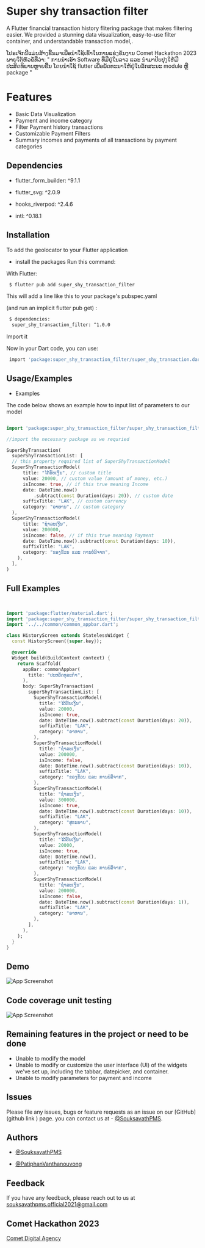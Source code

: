 
# Super shy transaction filter
A Flutter financial transaction history flitering package that makes flitering easier. 
We provided a stunning data visualization, easy-to-use filter container, and understandable transaction model,. 

ໂປຣເຈັກນີ້ແມ່ນສ້າງຂື້ນມາເພື່ອນຳໃຊ້ເຂົ້າໃນການແຂ່ງຂັນງານ Comet Hackathon 2023 ພາຍໃຕ້ຫົວຂໍ້ທີ່ວ່າ: " ການນຳເອົາ Software ທີ່ມີຢູ່ໃນລາວ ແລະ ນຳມາປັບປຸງໃຫ້ມີປະສິດທິພາບຫຼາຍຂື້ນ ໂດຍນຳໃຊ້ flutter ເພື່ອພັດທະນາໃຫ້ຢູ່ໃນລັກສະນະ module ຫຼື package "


# Features
* Basic Data Visualization 
* Payment and income category
* Filter Payment history transactions 
*  Customizable Payment Filters 
* Summary incomes and payments of all transactions by payment categories


## Dependencies

* flutter_form_builder: ^9.1.1

 *  flutter_svg: ^2.0.9

*   hooks_riverpod: ^2.4.6

* intl: ^0.18.1

## Installation
To add the geolocator to your Flutter application

* install the packages 
Run this command:

With Flutter:

```bash
 $ flutter pub add super_shy_transaction_filter

```

This will add a line like this to your package's pubspec.yaml

 (and run an implicit flutter pub get) :

```bash
 $ dependencies:
  super_shy_transaction_filter: ^1.0.0

```

Import it

Now in your Dart code, 
you can use:
```bash
 import 'package:super_shy_transaction_filter/super_shy_transaction.dart_filter';

```


 
## Usage/Examples


* Examples



The code below shows an example how to input list of parameters to our model

```dart

import 'package:super_shy_transaction_filter/super_shy_transaction_filter.dart';

//import the necessary package as we requried

SuperShyTransaction(
  superShyTransactionList: [
  // this property required list of SuperShyTransactionModel
  SuperShyTransactionModel(
      title: "ໄດ້ຮັບເງິນ", // custom title
      value: 20000, // custom value (amount of money, etc.)
      isIncome: true, // if this true meaning Income
      date: DateTime.now()
          .subtract(const Duration(days: 20)), // custom date
      suffixTitle: "LAK", // custom currency
      category: "ອາຫານ", // custom category
  ),
  SuperShyTransactionModel(
      title: "ຊຳລະເງິນ",
      value: 200000,
      isIncome: false, // if this true meaning Payment
      date: DateTime.now().subtract(const Duration(days: 10)),
      suffixTitle: "LAK",
      category: "ຂອງຂັວນ ແລະ ການບໍລິຈາກ",
    ),
  ],
)

```






    


## Full Examples

``` dart


import 'package:flutter/material.dart';
import 'package:super_shy_transaction_filter/super_shy_transaction_filter.dart';
import '../../common/common_appbar.dart';

class HistoryScreen extends StatelessWidget {
  const HistoryScreen({super.key});

  @override
  Widget build(BuildContext context) {
    return Scaffold(
      appBar: commonAppbar(
        title: "ປະຫວັດທຸລະກຳ",
      ),
      body: SuperShyTransaction(
        superShyTransactionList: [
          SuperShyTransactionModel(
            title: "ໄດ້ຮັບເງິນ",
            value: 20000,
            isIncome: true,
            date: DateTime.now().subtract(const Duration(days: 20)),
            suffixTitle: "LAK",
            category: "ອາຫານ",
          ),
          SuperShyTransactionModel(
            title: "ຊຳລະເງິນ",
            value: 200000,
            isIncome: false,
            date: DateTime.now().subtract(const Duration(days: 10)),
            suffixTitle: "LAK",
            category: "ຂອງຂັວນ ແລະ ການບໍລິຈາກ",
          ),
          SuperShyTransactionModel(
            title: "ຊຳລະເງິນ",
            value: 300000,
            isIncome: true,
            date: DateTime.now().subtract(const Duration(days: 10)),
            suffixTitle: "LAK",
            category: "ສຸຂະພາບ",
          ),
          SuperShyTransactionModel(
            title: "ໄດ້ຮັບເງິນ",
            value: 20000,
            isIncome: true,
            date: DateTime.now(),
            suffixTitle: "LAK",
            category: "ຂອງຂັວນ ແລະ ການບໍລິຈາກ",
          ),
          SuperShyTransactionModel(
            title: "ຊຳລະເງິນ",
            value: 200000,
            isIncome: false,
            date: DateTime.now().subtract(const Duration(days: 1)),
            suffixTitle: "LAK",
            category: "ອາຫານ",
          ),
        ],
      ),
    );
  }
}


```
## Demo
![App Screenshot](https://i.imgur.com/HpQB29H.png)

## Code coverage unit testing
![App Screenshot](https://i.imgur.com/A8iAltJ.png)

## Remaining features in the project or need to be done
* Unable to modify the model 
* Unable to modify or customize the user interface (UI) of the widgets we've set up, including the tabbar, datepicker, and container.
* Unable to modify parameters for payment and income

## Issues

Please file any issues, bugs or feature requests as an issue on our [GitHub](github link ) page. you can contact us at - [@SouksavathPMS](https://github.com/SouksavathPMS). 

## Authors

- [@SouksavathPMS](https://github.com/SouksavathPMS)

- [@PatiphanVanthanouvong](https://github.com/PatiphanVanthanouvong)

## Feedback
If you have any feedback, please reach out to us at souksavathpms.official2021@gmail.com

## Comet Hackathon 2023 

[Comet Digital Agency ](https://www.facebook.com/CometDigitalAgency)
